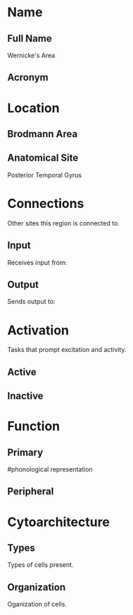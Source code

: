 # Name

## Full Name
Wernicke's Area

## Acronym

# Location

## Brodmann Area

## Anatomical Site
Posterior Temporal Gyrus

# Connections
Other sites this region is connected to.

## Input
Receives input from:

## Output
Sends output to:

# Activation
Tasks that prompt excitation and activity.

## Active

## Inactive

# Function

## Primary
#phonological representation

## Peripheral

# Cytoarchitecture

## Types
Types of cells present.

## Organization
Oganization of cells.
